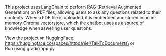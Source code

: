This project uses LangChain to perform RAG (Retrieval Augmented Generation) on PDF files, allowing users to ask any questions related to their contents. When a PDF file is uploaded, it is embedded and stored in an in-memory Chroma vectorstore, which the chatbot uses as a source of knowledge when aswering user questions.

View the project on HuggingFace: https://huggingface.co/spaces/httpdaniel/TalkToDocuments\
or\
Run using gradio app.py
